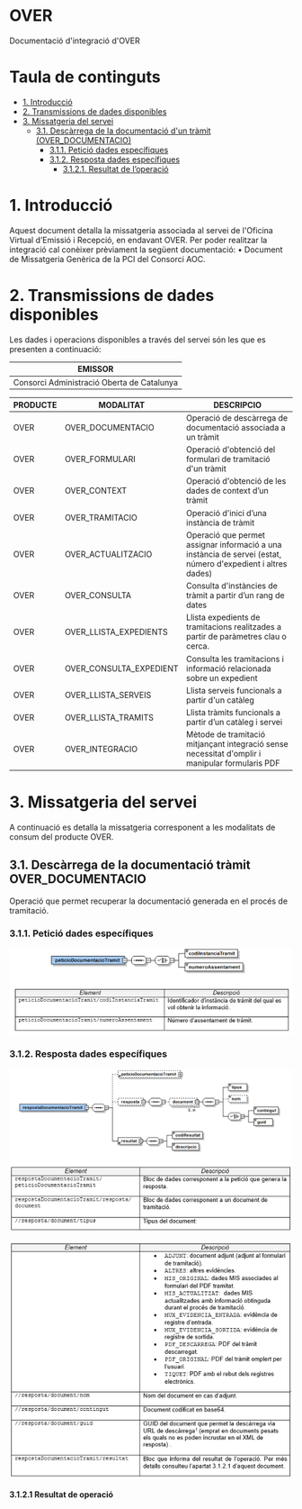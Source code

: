 # OVER
Documentació d'integració d'OVER

# Taula de continguts

- [1. Introducció](#1-introducció)
- [2. Transmissions de dades disponibles](#2-Transmissions-de-dades-disponibles)
- [3. Missatgeria del servei](#3-Missatgeria-del-servei)
   * [3.1. Descàrrega de la documentació d'un tràmit (OVER_DOCUMENTACIO)](#31-Descàrrega-de-la-documentació-tràmit-OVER_DOCUMENTACIO)
      - [3.1.1. Petició dades específiques](#311-Petició-dades-específiques)
      - [3.1.2. Resposta dades específiques](#312-Resposta-dades-específiques)
          - [3.1.2.1. Resultat de l’operació](#3121-Resultat-de-operació)   

# 1. Introducció
Aquest document detalla la missatgeria associada al servei de l'Oficina Virtual d’Emissió i Recepció, en endavant OVER. Per poder realitzar la integració cal conèixer prèviament la següent documentació:
•	Document de Missatgeria Genèrica de la PCI del Consorci AOC.

# 2. Transmissions de dades disponibles
Les dades i operacions disponibles a través del servei són les que es presenten a continuació:

|EMISSOR|
|----|
|Consorci Administració Oberta de Catalunya|

|PRODUCTE | MODALITAT               | DESCRIPCIO|
|----     | ----------              | ----------|
|OVER     | OVER_DOCUMENTACIO       | Operació de descàrrega de documentació associada a un tràmit|
|OVER     | OVER_FORMULARI          | Operació d'obtenció del formulari de tramitació d'un tràmit|
|OVER     |	OVER_CONTEXT            | Operació d'obtenció de les dades de context d’un tràmit|
|OVER     |	OVER_TRAMITACIO         | Operació d'inici d’una instància de tràmit|
|OVER     | OVER_ACTUALITZACIO      | Operació que permet assignar informació a una instància de servei (estat, número d'expedient i altres dades)|
|OVER     |	OVER_CONSULTA           |	Consulta d'instàncies de tràmit a partir d’un rang de dates|
|OVER     | OVER_LLISTA_EXPEDIENTS  | Llista expedients de tramitacions realitzades a partir de paràmetres clau o cerca.|
|OVER     |	OVER_CONSULTA_EXPEDIENT | Consulta les tramitacions i informació relacionada sobre un expedient|
|OVER     |	OVER_LLISTA_SERVEIS     | Llista serveis funcionals a partir d'un catàleg|
|OVER     |	OVER_LLISTA_TRAMITS     | Llista tràmits funcionals a partir d’un catàleg i servei|
|OVER     |	OVER_INTEGRACIO         | Mètode de tramitació mitjançant integració sense necessitat d'omplir i manipular formularis PDF|

# 3. Missatgeria del servei
A continuació es detalla la missatgeria corresponent a les modalitats de consum del producte OVER.

## 3.1. Descàrrega de la documentació tràmit OVER_DOCUMENTACIO
Operació que permet recuperar la documentació generada en el procés de tramitació.

### 3.1.1. Petició dades específiques
<p align="center">
<img align="center" src="img/peticio-dades-especifiques.png" />
</p>  

### 3.1.2. Resposta dades específiques
<p align="center">
<img align="center" src="img/resposta-dades-especifiques_1.png" />
</p>  
<p align="center">
<img align="center" src="img/resposta-dades-especifiques_2.png" />
</p>  

#### 3.1.2.1 Resultat de operació
